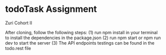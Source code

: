 # todoTask Assignment
Zuri Cohort II

After cloning, follow the following steps:
(1) run npm install in your terminal to install the dependencies in the package.json
(2) run npm start or npm run dev to start the server
(3) The API endpoints testings can be found in the todo.rest file
